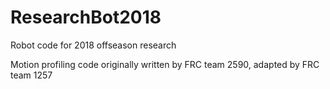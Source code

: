 # ResearchBot2018
Robot code for 2018 offseason research

Motion profiling code originally written by FRC team 2590, adapted by FRC team 1257
